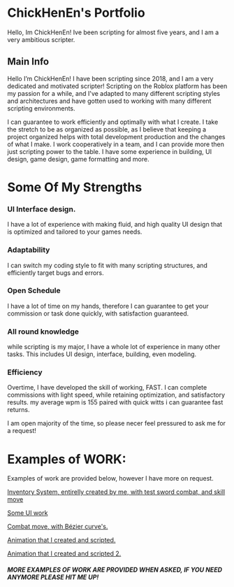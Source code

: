 # ChickHenEn's Portfolio

Hello, Im ChickHenEn! Ive been scripting for almost five years, and I am a very ambitious scripter.

## Main Info
Hello I’m ChickHenEn! I have been scripting since 2018, and I am a very dedicated and motivated scripter! Scripting on the Roblox platform has been my passion for a while, and I've adapted to many different scripting styles and architectures and have gotten used to working with many different scripting environments.

I can guarantee to work efficiently and optimally with what I create. I take the stretch to be as organized as possible, as I believe that keeping a project organized helps with total development production and the changes of what I make. I work cooperatively in a team, and I can provide more then just scripting power to the table. I have some experience in building, UI design, game design, game formatting and more.

# Some Of My Strengths
### UI Interface design.
I have a lot of experience with making fluid, and high quality UI design that is optimized and tailored to your games needs.
### Adaptability
I can switch my coding style to fit with many scripting structures, and efficiently target bugs and errors.
### Open Schedule
I have a lot of time on my hands, therefore I can guarantee to get your commission or task done quickly, with satisfaction guaranteed.
### All round knowledge
while scripting is my major, I have a whole lot of experience in many other tasks. This includes UI design, interface, building, even modeling.
### Efficiency
Overtime, I have developed the skill of working, FAST. I can complete commissions with light speed, while retaining optimization, and satisfactory results. my average wpm is 155 paired with quick witts i can guarantee fast returns.


I am open majority of the time, so please necer feel pressured to ask me for a request!

# Examples of WORK:
Examples of work are provided below, however I have more on request.

<a href="https://drive.google.com/file/d/1Zh-fEqYxi2ZT9cxB1IkCN7is1mtW6ehy/view">Inventory System, entirelly created by me, with test sword combat, and skill move</a>

<a href="https://drive.google.com/file/d/1gjyxq8Czqxend1ORZxEZsIogW18kChmB/view">Some UI work</a>

<a href="https://drive.google.com/file/d/1GkRGK7GY_Heq09LEwvSQCBxnz7wo2RGp/view">Combat move, with Bézier curve's.</a>

<a href="https://drive.google.com/file/d/1SKsJiQOgaoorYTFLD4oPdhh5CY_BTjyl/view?usp=sharing">Animation that I created and scripted.</a>

<a href="https://drive.google.com/file/d/17swWh9rH-lSgmlus1XZpQ6-Ht8LceYC_/view?usp=sharing">Animation that I created and scripted 2.</a>

##### **MORE EXAMPLES OF WORK ARE PROVIDED WHEN ASKED, IF YOU NEED ANYMORE PLEASE HIT ME UP!** 

